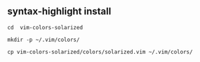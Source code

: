 ## syntax-highlight install
```
cd  vim-colors-solarized

mkdir -p ~/.vim/colors/

cp vim-colors-solarized/colors/solarized.vim ~/.vim/colors/
```
